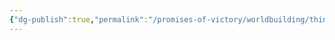 ```yaml
---
{"dg-publish":true,"permalink":"/promises-of-victory/worldbuilding/things/tear-of-the-archdevil/","noteIcon":"Thing","created":"2023-04-05T23:49:23.700+02:00","updated":"2023-04-05T23:49:25.519+02:00"}
---
```

